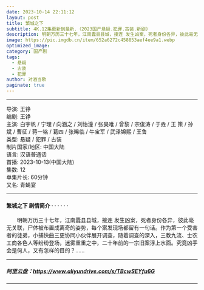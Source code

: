 ```yaml
---
date: 2023-10-14 22:11:12
layout: post
title: 繁城之下
subtitle: 4K.12集更新到最新.（2023国产悬疑.犯罪.古装.新剧)
description: 明朝万历三十七年，江南蠹县县城，接连 发生凶案，死者身份各异，彼此毫无关联，尸体被布置成离奇的姿势，每个案发现场都留有一句话...
image: https://pic.imgdb.cn/item/652a6272c458853aef4ee9a1.webp
optimized_image: 
category: 国产剧
tags:
  - 悬疑
  - 古装
  - 犯罪
author: 对酒当歌
paginate: true
---
```


---

导演: 王铮  
编剧: 王铮  
主演: 白宇帆 / 宁理 / 向涵之 / 刘怡潼 / 张昊唯 / 曾黎 / 宗俊涛 / 于垚 / 王 策 / 孙斌 / 曹征 / 蒋一铭 / 葛四 / 张晞临 / 牛宝军 / 武泽锦熙 / 王鲁  
类型: 悬疑 / 犯罪 / 古装  
制片国家/地区: 中国大陆  
语言: 汉语普通话  
首播: 2023-10-13(中国大陆)  
集数: 12  
单集片长: 60分钟  
又名: 青蝇宴  

---

#### 繁城之下 剧情简介 · · · · · ·

　　明朝万历三十七年，江南蠹县县城，接连 发生凶案，死者身份各异，彼此毫无关联，尸体被布置成离奇的姿势，每个案发现场都留有一句话。作为第一个受害者的徒弟，小捕快曲三更协同小伙伴展开调查，随着调查的深入，三教九流、士农工商各色人等纷纷登场，迷雾重重之中，二十年前的一宗旧案浮上水面。究竟凶手会是何人，又有怎样的目的？……

---

##### 阿里云盘：<https://www.aliyundrive.com/s/TBcwSEYfu6G>

---
